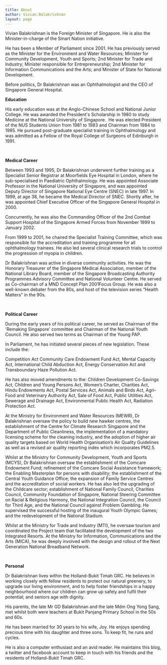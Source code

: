 ```yaml
---
title: About
author: Vivian.Balakrishnan
layout: page
---
```

<p>Vivian Balakrishnan is the Foreign Minister of  Singapore. He is also the Minister-in-charge of the Smart Nation initiative.</p>
<p>He has been a Member of Parliament since 2001. He has previously served as the Minister for the Environment and Water Resources; Minister for Community Development, Youth and Sports; 2nd Minister for Trade and Industry; Minister responsible for Entrepreneurship; 2nd Minister for Information Communications and the Arts; and Minister of State for National Development.</p>


<p>Before politics, Dr Balakrishnan was an Ophthalmologist and the CEO of Singapore General Hospital.</p>

**Education**

<p>His early education was at the Anglo-Chinese School and National Junior College. He was awarded the President's Scholarship in 1980 to study Medicine at the National University of Singapore.  He was elected President of the NUS Students Union from 1981 to 1983 and Chairman from 1984 to 1985. He pursued post-graduate specialist training in Ophthalmology and was admitted as a Fellow of the Royal College of Surgeons of Edinburgh in 1991.</p>

<p> </p>

**Medical Career**

<p>Between 1993 and 1995, Dr Balakrishnan underwent further training as a Specialist Senior Registrar at Moorfields Eye Hospital in London, where he sub-specialised in Paediatric Ophthalmology. He was appointed Associate Professor in the National University of Singapore, and was appointed Deputy Director of Singapore National Eye Centre (SNEC) in late 1997. In 1999, at age 38, he became the Medical Director of SNEC. Shortly after, he was appointed Chief Executive Officer of the Singapore General Hospital in 2000.</p>

<p>Concurrently, he was also the Commanding Officer of the 2nd Combat Support Hospital of the Singapore Armed Forces from November 1999 to January 2002.</p>

<p>From 1999 to 2001, he chaired the Specialist Training Committee, which was responsible for the accreditation and training programme for all ophthalmology trainees. He also led several clinical research trials to control the progression of myopia in children.</p>

<p>Dr Balakrishnan was active in diverse community activities. He was the Honorary Treasurer of the Singapore Medical Association, member of the National Library Board, member of the Singapore Broadcasting Authority Programmes Advisory Committee and National Volunteer Centre. He served as Co-chairman of a MND Concept Plan 2001Focus Group. He was also a well-known debater from the 80s, and host of the television series &#8220;Health Matters&#8221; in the 90s.</p>

<p> </p>

**Political Career**

<p>During the early years of his political career, he served as Chairman of the 'Remaking Singapore' committee and Chairman of the National Youth Council. He also served two terms as Chairman of the Young PAP.</p>

<p>
In Parliament, he has initiated several pieces of new legislation. These include the:

Competition Act
Community Care Endowment Fund Act,
Mental Capacity Act,
International Child Abduction Act,
Energy Conservation Act and
Transboundary Haze Pollution Act.

He has also moved amendments to the:
Children Development Co-Savings Act,
Children and Young Persons Act,
Women’s Charter,
Charities Act,
Hindu Endowments Act,
Postal Services Act,
Animals and Birds Act,
Agri-Food and Veterinary Authority Act,
Sale of Food Act,
Public Utilities Act,
Sewerage and Drainage Act,
Environmental Public Health Act,
Radiation Protection Act.

At the Ministry for Environment and Water Resources (MEWR), Dr Balakrishnan oversaw the policy to build new hawker centres, the establishment of the Centre for Climate Research Singapore and the Department of Public Cleanliness, the implementation of a mandatory licensing scheme for the cleaning industry, and the adoption of higher air quality targets based on World Health Organisation’s Air Quality Guidelines as well as a revised air quality reporting index which incorporates PM2.5.

Whilst at the Ministry for Community Development, Youth and Sports (MCYS), Dr Balakrishnan oversaw the establishment of the Comcare Endowment Fund; refinement of the Comcare Social Assistance framework; the Enabling Masterplan for persons with disability; the establishment of the Central Youth Guidance Office; the expansion of Family Service Centres and the accreditation of social workers. He has also led the upgrading of the Childcare sector; establishment of National Family Council, Charities Council, Community Foundation of Singapore, National Steering Committee on Racial & Religious Harmony, the National Integration Council, the Council for Third Age, and the National Council against Problem Gambling. He supervised the successful hosting of the inaugural Youth Olympic Games; and the redevelopment of the National Stadium.

Whilst at the Ministry for Trade and Industry (MTI), he oversaw tourism and coordinated the Project team that facilitated the development of the two Integrated Resorts. At the Ministry for Information, Communications and the Arts (MICA), he was deeply involved with the design and rollout of the Next Generation National Broadband Network.
</p>

<p> </p>

**Personal**

<p>Dr Balakrishnan lives within the Holland-Bukit Timah GRC. He believes in working closely with fellow residents to protect our natural greenery, to upgrade our living environment, and to help foster friendships in a happy neighbourhood where our children can grow up safely and fulfil their potential; and seniors age with dignity.</p>

<p>His parents, the late Mr GD Balakrishnan and the late Mdm Ong Yong Sang, met whilst both were teachers at Bukit Panjang Primary School in the 50s and 60s.</p>

<p>He has been married for 30 years to his wife, Joy. He enjoys spending precious time with his daughter and three sons. To keep fit, he runs and cycles.</p>

<p>He is also a computer enthusiast and an avid reader. He maintains this blog, a twitter and facebook account to keep in touch with his friends and the residents of Holland-Bukit Timah GRC.</p>
